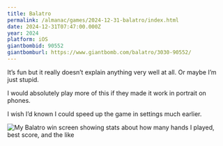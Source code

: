 ```yaml
---
title: Balatro
permalink: /almanac/games/2024-12-31-balatro/index.html
date: 2024-12-31T07:47:00.000Z
year: 2024
platform: iOS
giantbombid: 90552
giantbomburl: https://www.giantbomb.com/balatro/3030-90552/
---
```


It’s fun but it really doesn’t explain anything very well at all. Or maybe I’m just stupid. 

I would absolutely play more of this if they made it work in portrait on phones.

I wish I’d known I could speed up the game in settings much earlier. 

![My Balatro win screen showing stats about how many hands I played, best score, and the like](https://cdn.rknight.me/site/balatro-win-screen.jpg)
